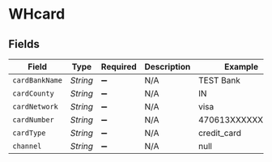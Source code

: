 # WHcard


## Fields

| Field              | Type               | Required           | Description        | Example            |
| ------------------ | ------------------ | ------------------ | ------------------ | ------------------ |
| `cardBankName`     | *String*           | :heavy_minus_sign: | N/A                | TEST Bank          |
| `cardCounty`       | *String*           | :heavy_minus_sign: | N/A                | IN                 |
| `cardNetwork`      | *String*           | :heavy_minus_sign: | N/A                | visa               |
| `cardNumber`       | *String*           | :heavy_minus_sign: | N/A                | 470613XXXXXX2123   |
| `cardType`         | *String*           | :heavy_minus_sign: | N/A                | credit_card        |
| `channel`          | *String*           | :heavy_minus_sign: | N/A                | null               |